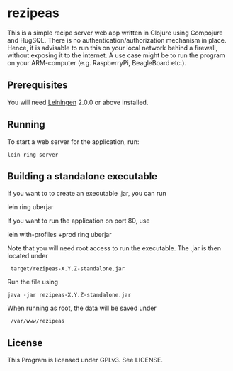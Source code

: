 # rezipeas

This is a simple recipe server web app written in Clojure using Compojure and HugSQL. There
is no authentication/authorization mechanism in place. Hence, it is advisable
to run this on your local network behind a firewall, without exposing it to the
internet. A use case might be to run the program on your ARM-computer (e.g. RaspberryPi, BeagleBoard etc.).

## Prerequisites

You will need [Leiningen][] 2.0.0 or above installed.

[leiningen]: https://github.com/technomancy/leiningen

## Running

To start a web server for the application, run:

    lein ring server

## Building a standalone executable

If you want to to create an executable .jar, you can run

   lein ring uberjar

If you want to run the application on port 80, use

   lein with-profiles +prod ring uberjar

Note that you will need root access to run the executable. The .jar is then located under

     target/rezipeas-X.Y.Z-standalone.jar

Run the file using

    java -jar rezipeas-X.Y.Z-standalone.jar

When running as root, the data will be saved under

     /var/www/rezipeas

## License

This Program is licensed under GPLv3. See LICENSE.
